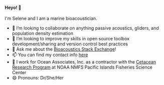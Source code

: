 #### Heyo! :ocean:
I'm Selene and I am a marine bioacoustician. 

- 👯 I’m looking to collaborate on anything passive acoustics, gliders, and population density estimation
- 🤔 I’m looking to improve my skills in open source toolbox development/sharing and version control best practices 
- 💬 Ask me about the [Bioacoustics Stack Exchange](https://bioacoustics.stackexchange.com/)! 
- 📫 You can find my contact info [here](http://sfregosi.github.io)
- 🏢 I work for Ocean Associates, Inc. as a contractor with the [Cetacean Research Program](https://www.fisheries.noaa.gov/pacific-islands/about-us/whale-and-dolphin-surveys-pacific-islands) at NOAA NMFS Pacific Islands Fisheries Science Center
- 😄 Pronouns: Dr/She/Her
